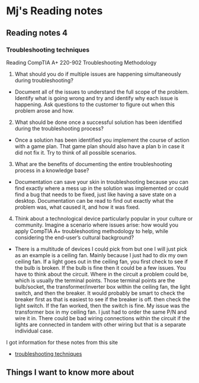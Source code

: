 # Mj's Reading notes

## Reading notes 4

### Troubleshooting techniques

Reading
CompTIA A+ 220-902 Troubleshooting Methodology

1. What should you do if multiple issues are happening simultaneously during troubleshooting?
- Document all of the issues to understand the full scope of the problem. Identify what is going wrong and try and identify why each issue is happening. Ask questions to the customer to figure out when this problem arose and how. 
2. What should be done once a successful solution has been identified during the troubleshooting process?
- Once a solution has been identified you implement the course of action with a game plan. That game plan should also have a plan b in case it did not fix it. Try to think of all possible scenarios. 
3. What are the benefits of documenting the entire troubleshooting process in a knowledge base?
- Documentation can save your skin in troubleshooting because you can find exactly where a mess up in the solution was implemented or could find a bug that needs to be fixed, just like having a save state on a desktop. Documentation can be read to find out exactly what the problem was, what caused it, and how it was fixed.  
4. Think about a technological device particularly popular in your culture or community. Imagine a scenario where issues arise: how would you apply CompTIA A+ troubleshooting methodology to help, while considering the end-user’s cultural background?
- There is a multitude of devices I could pick from but one I will just pick as an example is a ceiling fan. Mainly because I just had to dix my own ceiling fan. If a light goes out in the ceiling fan, you first check to see if the bulb is broken. If the bulb is fine then it could be a few issues. You have to think about the circuit. Where in the circuit a problem could be, which is usually the terminal points. Those terminal points are the bulb/socket, the transformer/inverter box within the ceiling fan, the light switch, and then the breaker. It would probably be smart to check the breaker first as that is easiest to see if the breaker is off. then check the light switch. If the fan worked, then the switch is fine. My issue was the transformer box in my ceiling fan. I just had to order the same P/N and wire it in. There could be bad wiring connections within the circuit if the lights are connected in tandem with other wiring but that is a separate individual case. 

I got information for these notes from this site 
- [troubleshooting techniques](https://www.professormesser.com/free-a-plus-training/220-902/how-to-troubleshoot/)

## Things I want to know more about 
